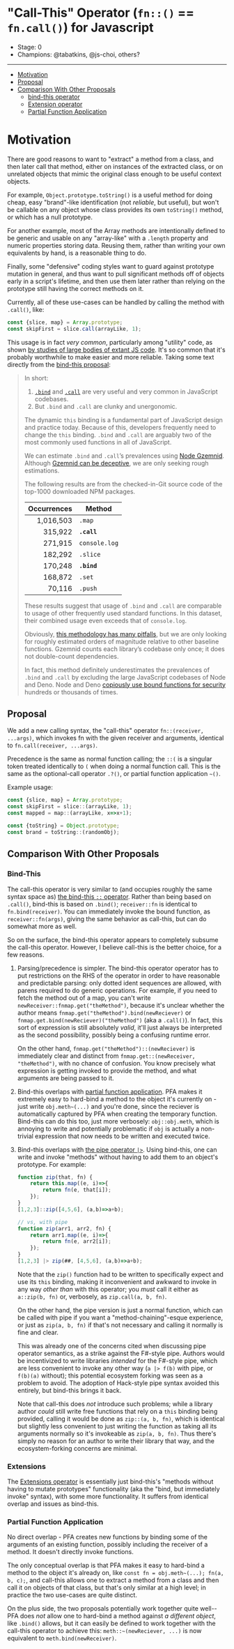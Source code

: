 # "Call-This" Operator (`fn::()` == `fn.call()`) for Javascript

* Stage: 0
* Champions: @tabatkins, @js-choi, others?

---

* [Motivation](#motivation)
* [Proposal](#proposal)
* [Comparison With Other Proposals](#comparison-with-other-proposals)
	* [bind-this operator](#bind-this)
	* [Extension operator](#extensions)
	* [Partial Function Application](#partial-function-application)

Motivation
==========

There are good reasons to want to "extract" a method from a class, and then later call that method, either on instances of the extracted class, or on unrelated objects that mimic the original class enough to be useful context objects.

For example, `Object.prototype.toString()` is a useful method for doing cheap, easy "brand"-like identification (not *reliable*, but useful), but won't be callable on any object whose class provides its own `toString()` method, or which has a null prototype.

For another example, most of the Array methods are intentionally defined to be generic and usable on any "array-like" with a `.length` property and numeric properties storing data. Reusing them, rather than writing your own equivalents by hand, is a reasonable thing to do.

Finally, some "defensive" coding styles want to guard against prototype mutation in general, and thus want to pull significant methods off of objects early in a script's lifetime, and then use them later rather than relying on the prototype still having the correct methods on it.

Currently, all of these use-cases can be handled by calling the method with `.call()`, like:

```js
const {slice, map} = Array.prototype;
const skipFirst = slice.call(arrayLike, 1);
```

This usage is in fact *very common*, particularly among "utility" code, as shown [by studies of large bodies of extant JS code](https://github.com/tc39/proposal-bind-this/issues/12). It's so common that it's probably worthwhile to make easier and more reliable.
Taking some text directly from the [bind-this proposal](https://github.com/tc39/proposal-bind-this/blob/main/README.md#why-a-bind-this-operator):

> In short:
> 
> 1. [`.bind`][bind] and [`.call`][call]
>    are very useful and very common in JavaScript codebases.
> 2. But `.bind` and `.call` are clunky and unergonomic.
> 
> [bind]: https://developer.mozilla.org/en-US/docs/Web/JavaScript/Reference/Global_Objects/Function/bind
> [call]: https://developer.mozilla.org/en-US/docs/Web/JavaScript/Reference/Global_Objects/Function/call
> 
> The dynamic `this` binding is a fundamental part of JavaScript design and
> practice today. Because of this, developers frequently need to change the `this`
> binding. `.bind` and `.call` are arguably two of the most commonly used
> functions in all of JavaScript.
> 
> We can estimate `.bind` and `.call`’s prevalences using [Node Gzemnid][].
> Although [Gzemnid can be deceptive][], we are only seeking rough estimations.
> 
> [Node Gzemnid]: https://github.com/nodejs/Gzemnid
> [Gzemnid can be deceptive]: https://github.com/nodejs/Gzemnid/blob/main/README.md#deception
> 
> The following results are from the checked-in-Git source code of the top-1000
> downloaded NPM packages.
> 
> | Occurrences | Method      |
> | ----------: | ----------- |
> | 1,016,503   |`.map`       |
> | 315,922     |**`.call`**  |
> | 271,915     |`console.log`|
> | 182,292     |`.slice`     |
> | 170,248     |**`.bind`**  |
> | 168,872     |`.set`       |
> | 70,116      |`.push`      |
> 
> These results suggest that usage of `.bind` and `.call` are comparable to usage
> of other frequently used standard functions. In this dataset, their combined
> usage even exceeds that of `console.log`.
> 
> Obviously, [this methodology has many pitfalls][Gzemnid can be deceptive], but
> we are only looking for roughly estimated orders of magnitude relative to other
> baseline functions. Gzemnid counts each library’s codebase only once; it does
> not double-count dependencies.
> 
> In fact, this method definitely underestimates the prevalences of `.bind` and
> `.call` by excluding the large JavaScript codebases of Node and Deno. Node and
> Deno [copiously use bound functions for security][security-use-case] hundreds or
> thousands of times.
> 
> [security-use-case]: https://github.com/js-choi/proposal-bind-this/blob/main/security-use-case.md

Proposal
--------

We add a new calling syntax, the "call-this" operator `fn::(receiver, ...args)`, which invokes fn with the given receiver and arguments, identical to `fn.call(receiver, ...args)`.

Precedence is the same as normal function calling; the `::(` is a singular token treated identically to `(` when doing a normal function call. This is the same as the optional-call operator `.?()`, or partial function application `~()`.

Example usage:

```js
const {slice, map} = Array.prototype;
const skipFirst = slice::(arrayLike, 1);
const mapped = map::(arrayLike, x=>x+1);

const {toString} = Object.prototype;
const brand = toString::(randomObj);
```

Comparison With Other Proposals
-------------------------------

### Bind-This

The call-this operator is very similar to (and occupies roughly the same syntax space as) [the bind-this `::` operator](https://github.com/tc39/proposal-bind-this).
Rather than being based on `.call()`, bind-this is based on `.bind()`; `receiver::fn` is identical to `fn.bind(receiver)`. You can immediately invoke the bound function, as `receiver::fn(args)`, giving the same behavior as call-this, but can do somewhat more as well.

So on the surface, the bind-this operator appears to completely subsume the call-this operator. However, I believe call-this is the better choice, for a few reasons.

1. Parsing/precedence is simpler. The bind-this operator operator has to put restrictions on the RHS of the operator in order to have reasonable and predictable parsing: only dotted ident sequences are allowed, with parens required to do generic operations. For example, if you need to fetch the method out of a map, you can't write `newReceiver::fnmap.get("theMethod")`, because it's unclear whether the author means `fnmap.get("theMethod").bind(newReciever)` or `fnmap.get.bind(newReciever)("theMethod")` (aka a `.call()`). In fact, this sort of expression is still absolutely *valid*, it'll just always be interpreted as the second possibility, possibly being a confusing runtime error.

	On the other hand, `fnmap.get("theMethod")::(newReciever)` is immediately clear and distinct from `fnmap.get::(newReceiver, "theMethod")`, with no chance of confusion. You know precisely what expression is getting invoked to provide the method, and what arguments are being passed to it.
	
2. Bind-this overlaps with [partial function application](https://github.com/tc39/proposal-partial-application). PFA makes it extremely easy to hard-bind a method to the object it's currently on - just write `obj.meth~(...)` and you're done, since the reciever is automatically captured by PFA when creating the temporary function. Bind-this can do this too, just more verbosely: `obj::obj.meth`, which is annoying to write and potentially problematic if `obj` is actually a non-trivial expression that now needs to be written and executed twice.

3. Bind-this overlaps with [the pipe operator `|>`](https://github.com/tc39/proposal-pipeline-operator). Using bind-this, one can write and invoke "methods" without having to add them to an object's prototype. For example:

	```js
	function zip(that, fn) {
		return this.map((e, i)=>{
			return fn(e, that[i]);
		});
	}
	[1,2,3]::zip([4,5,6], (a,b)=>a+b);
	
	// vs, with pipe
	function zip(arr1, arr2, fn) {
		return arr1.map((e, i)=>{
			return fn(e, arr2[i]);
		});
	}
	[1,2,3] |> zip(##, [4,5,6], (a,b)=>a+b);
	```
	
	Note that the `zip()` function had to be written to specifically expect and use its `this` binding, 
	making it inconvenient and awkward to invoke in any way *other than* with this operator;
	you *must* call it either as `a::zip(b, fn)` or, verbosely, as `zip.call(a, b, fn)`.
	
	On the other hand, the pipe version is just a normal function, which can be called with pipe if you want a "method-chaining"-esque experience,
	or just as `zip(a, b, fn)` if that's not necessary and calling it normally is fine and clear.
	
	This was already one of the concerns cited when discussing pipe operator semantics,
	as a strike against the F#-style pipe.
	Authors would be incentivized to write libraries *intended* for the F#-style pipe,
	which are less convenient to invoke any other way
	(`a |> f(b)` with pipe, or `f(b)(a)` without);
	this potential ecosystem forking was seen as a problem to avoid.
	The adoption of Hack-style pipe syntax avoided this entirely,
	but bind-this brings it back.
	
	Note that call-this does *not* introduce such problems;
	while a library author *could* still write free functions that rely on a `this` binding being provided,
	calling it would be done as `zip::(a, b, fn)`,
	which is identical but slightly less convenient to just writing the function as taking all its arguments normally
	so it's invokeable as `zip(a, b, fn)`.
	Thus there's simply no reason for an author to write their library that way,
	and the ecosystem-forking concerns are minimal.
	
### Extensions

The [Extensions operator](https://github.com/tc39/proposal-extensions) is essentially just bind-this's "methods without having to mutate prototypes" functionality
(aka the "bind, but immediately invoke" syntax),
with some more functionality.
It suffers from identical overlap and issues as bind-this.
	
### Partial Function Application

No direct overlap - PFA creates new functions by binding some of the arguments of an existing function, possibly including the receiver of a method.
It doesn't directly invoke functions.

The only conceptual overlap is that PFA makes it easy to hard-bind a method to the object it's already on,
like `const fn = obj.meth~(...); fn(a, b, c);`,
and call-this allows one to extract a method from a class
and then call it on objects of that class,
but that's only similar at a high level;
in practice the two use-cases are quite distinct.

On the plus side, the two proposals potentially work together quite well--
PFA does *not* allow one to hard-bind a method against *a different object*,
like `.bind()` allows,
but it can easily be defined to work together with the call-this operator to achieve this:
`meth::~(newReciever, ...)` is now equivalent to `meth.bind(newReceiver)`.
